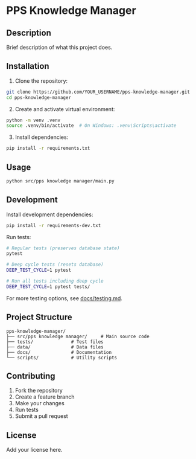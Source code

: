 # PPS Knowledge Manager

## Description
Brief description of what this project does.

## Installation

1. Clone the repository:
```bash
git clone https://github.com/YOUR_USERNAME/pps-knowledge-manager.git
cd pps-knowledge-manager
```

2. Create and activate virtual environment:
```bash
python -m venv .venv
source .venv/bin/activate  # On Windows: .venv\Scripts\activate
```

3. Install dependencies:
```bash
pip install -r requirements.txt
```

## Usage

```bash
python src/pps knowledge manager/main.py
```

## Development

Install development dependencies:
```bash
pip install -r requirements-dev.txt
```

Run tests:
```bash
# Regular tests (preserves database state)
pytest

# Deep cycle tests (resets database)
DEEP_TEST_CYCLE=1 pytest

# Run all tests including deep cycle
DEEP_TEST_CYCLE=1 pytest tests/
```

For more testing options, see [docs/testing.md](docs/testing.md).

## Project Structure

```
pps-knowledge-manager/
├── src/pps knowledge manager/     # Main source code
├── tests/              # Test files
├── data/               # Data files
├── docs/               # Documentation
└── scripts/            # Utility scripts
```

## Contributing

1. Fork the repository
2. Create a feature branch
3. Make your changes
4. Run tests
5. Submit a pull request

## License

Add your license here.

